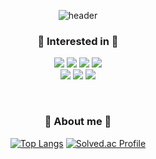<div align='center'>
 
 
![header](https://capsule-render.vercel.app/api?type=waving&color=b7e0e2&height=280&section=header&text=naerim&fontSize=60&desc=hi%20there%20👋&animation=fadeIn&descAlign=56)


### 🐳  Interested in  🐳
<img src="https://img.shields.io/badge/JavaScript-F7DF1E?style=flat-square&logo=JavaScript&logoColor=white"/> <img src="https://img.shields.io/badge/TypeScript-3178C6?style=flat-square&logo=TypeScript&logoColor=white"/>
<img src="https://img.shields.io/badge/React-61DAFB?style=flat-square&logo=React&logoColor=white"/>
<img src="https://img.shields.io/badge/Python-3776AB?style=flat-square&logo=Python&logoColor=white"/>  
<img src="https://img.shields.io/badge/HTML-E34F26?style=flat-square&logo=Html5&logoColor=white"/>
<img src="https://img.shields.io/badge/CSS-E34F26?style=flat-square&logo=Css3&logoColor=white"/>
<img src="https://img.shields.io/badge/Styled%20components-DB7093?style=flat-square&logo=Styled-components&logoColor=white"/>  
 
<br />
 
### 🐳  About me  🐳
[![Top Langs](https://github-readme-stats.vercel.app/api/top-langs/?username=naerim&layout=compact&height=50)](https://github.com/anuraghazra/github-readme-stats)
[![Solved.ac Profile](http://mazassumnida.wtf/api/v2/generate_badge?boj=naerim)](https://solved.ac/naerim/)
 
</div>


